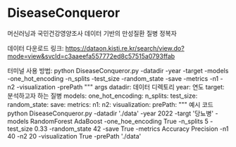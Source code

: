 # DiseaseConqueror
머신러닝과 국민건강영양조사 데이터 기반의 만성질환 질병 정복자

데이터 다운로드 링크: https://dataon.kisti.re.kr/search/view.do?mode=view&svcId=c3aaeefa557772ed8c57515a0793ffab

터미널 사용 방법: 
python DiseaseConqueror.py -datadir -year -target -models -one_hot_encoding -n_splits -test_size -random_state -save -metrics -n1 -n2 -visualization -prePath
"""
  args
    datadir: 데이터 디렉토리
    year: 연도
    target: 분석하고자 하는 질병
    models: 
    one_hot_encoding: 
    n_splits: 
    test_size: 
    random_state: 
    save: 
    metrics: 
    n1: 
    n2: 
    visualization: 
    prePath: 
"""
예시 코드
python DiseaseConqueror.py -datadir './data' -year 2022 -targt '당뇨병' -models RandomForest AdaBoost -one_hoe_encoding True -n_splits 5 -test_size 0.33 -random_state 42 -save True -metrics Accuracy Precision -n1 40 -n2 20 -visualization True -prePath './data'
